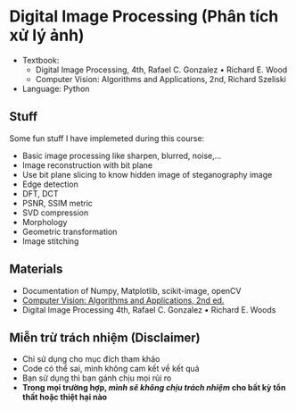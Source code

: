 # Digital Image Processing (Phân tích xử lý ảnh)
- Textbook: 
    - Digital Image Processing, 4th, Rafael C. Gonzalez • Richard E. Wood
    - Computer Vision: Algorithms and Applications, 2nd, Richard Szeliski
- Language: Python

## Stuff
Some fun stuff I have implemeted during this course:
- Basic image processing like sharpen, blurred, noise,...
- Image reconstruction with bit plane
- Use bit plane slicing to know hidden image of steganography image
- Edge detection
- DFT, DCT
- PSNR, SSIM metric
- SVD compression
- Morphology
- Geometric transformation
- Image stitching

## Materials
- Documentation of Numpy, Matplotlib, scikit-image, openCV
- [Computer Vision: Algorithms and Applications, 2nd ed.](https://szeliski.org/Book/)
- Digital Image Processing 4th, Rafael C. Gonzalez • Richard E. Woods

## Miễn trừ trách nhiệm (Disclaimer)
- Chỉ sử dụng cho mục đích tham khảo
- Code có thể sai, mình không cam kết về kết quả
- Bạn sử dụng thì bạn gánh chịu mọi rủi ro 
- **Trong mọi trường hợp, *mình sẽ không chịu trách nhiệm* cho bất kỳ tổn thất hoặc thiệt hại nào**